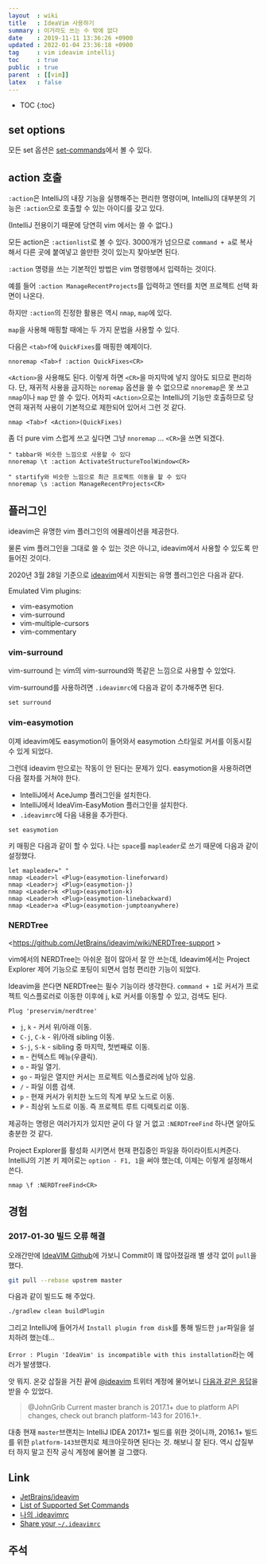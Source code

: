 ```yaml
---
layout  : wiki
title   : IdeaVim 사용하기
summary : 이거라도 쓰는 수 밖에 없다
date    : 2019-11-11 13:36:26 +0900
updated : 2022-01-04 23:36:18 +0900
tag     : vim ideavim intellij
toc     : true
public  : true
parent  : [[vim]]
latex   : false
---
```

* TOC
{:toc}

## set options

모든 set 옵션은 [set-commands][set-commands]에서 볼 수 있다.

## action 호출

`:action`은 IntelliJ의 내장 기능을 실행해주는 편리한 명령이며, IntelliJ의 대부분의 기능은 `:action`으로 호출할 수 있는 아이디를 갖고 있다.

(IntelliJ 전용이기 때문에 당연히 vim 에서는 쓸 수 없다.)

모든 action은 `:actionlist`로 볼 수 있다. 3000개가 넘으므로 `command + a`로 복사해서 다른 곳에 붙여넣고 쓸만한 것이 있는지 찾아보면 된다.

`:action` 명령을 쓰는 기본적인 방법은 vim 명령행에서 입력하는 것이다.

예를 들어 `:action ManageRecentProjects`를 입력하고 엔터를 치면 프로젝트 선택 화면이 나온다.

하지만 `:action`의 진정한 활용은 역시 `nmap`, `map`에 있다.

`map`을 사용해 매핑할 때에는 두 가지 문법을 사용할 수 있다.

다음은 `<tab>f`에 `QuickFixes`를 매핑한 예제이다.

```viml
nnoremap <Tab>f :action QuickFixes<CR>
```

`<Action>`을 사용해도 된다. 이렇게 하면 `<CR>`을 마지막에 넣지 않아도 되므로 편리하다.
단, 재귀적 사용을 금지하는 `noremap` 옵션을 쓸 수 없으므로 `nnoremap`은 못 쓰고 `nmap`이나 `map` 만 쓸 수 있다.
어차피 `<Action>`으로는 IntelliJ의 기능만 호출하므로 당연히 재귀적 사용이 기본적으로 제한되어 있어서 그런 것 같다.

```viml
nmap <Tab>f <Action>(QuickFixes)
```

좀 더 pure vim 스럽게 쓰고 싶다면 그냥 `nnoremap` ... `<CR>`을 쓰면 되겠다.

```viml
" tabbar와 비슷한 느낌으로 사용할 수 있다
nnoremap \t :action ActivateStructureToolWindow<CR>

" startify와 비슷한 느낌으로 최근 프로젝트 이동을 할 수 있다
nnoremap \s :action ManageRecentProjects<CR>
```

## 플러그인

ideavim은 유명한 vim 플러그인의 에뮬레이션을 제공한다.

물론 vim 플러그인을 그대로 쓸 수 있는 것은 아니고, ideavim에서 사용할 수 있도록 만들어진 것이다.

2020년 3월 28일 기준으로 [ideavim]( https://github.com/JetBrains/ideavim )에서 지원되는 유명 플러그인은 다음과 같다.
>
Emulated Vim plugins:
- vim-easymotion
- vim-surround
- vim-multiple-cursors
- vim-commentary

### vim-surround

vim-surround 는 vim의 vim-surround와 똑같은 느낌으로 사용할 수 있었다.

vim-surround를 사용하려면 `.ideavimrc`에 다음과 같이 추가해주면 된다.

```viml
set surround
```

### vim-easymotion

이제 ideavim에도 easymotion이 들어와서 easymotion 스타일로 커서를 이동시킬 수 있게 되었다.

그런데 ideavim 만으로는 작동이 안 된다는 문제가 있다. easymotion을 사용하려면 다음 절차를 거쳐야 한다.

- IntelliJ에서 AceJump 플러그인을 설치한다.
- IntelliJ에서 IdeaVim-EasyMotion 플러그인을 설치한다.
- `.ideavimrc`에 다음 내용을 추가한다.

```viml
set easymotion
```

키 매핑은 다음과 같이 할 수 있다. 나는 `space`를 `mapleader`로 쓰기 때문에 다음과 같이 설정했다.

```viml
let mapleader=" "
nmap <Leader>l <Plug>(easymotion-lineforward)
nmap <Leader>j <Plug>(easymotion-j)
nmap <Leader>k <Plug>(easymotion-k)
nmap <Leader>h <Plug>(easymotion-linebackward)
nmap <Leader>a <Plug>(easymotion-jumptoanywhere)
```

### NERDTree

<https://github.com/JetBrains/ideavim/wiki/NERDTree-support >

vim에서의 NERDTree는 아쉬운 점이 많아서 잘 안 쓰는데, Ideavim에서는 Project Explorer 제어 기능으로 포팅이 되면서 엄청 편리한 기능이 되었다.

Ideavim을 쓴다면 NERDTree는 필수 기능이라 생각한다. `command + 1`로 커서가 프로젝트 익스플로러로 이동한 이후에 j, k로 커서를 이동할 수 있고, 검색도 된다.

```viml
Plug 'preservim/nerdtree'
```

- `j`, `k` - 커서 위/아래 이동.
- `C-j`, `C-k` - 위/아래 sibling 이동.
- `S-j`, `S-k` - sibling 중 마지막, 첫번째로 이동.
- `m` - 컨텍스트 메뉴(우클릭).
- `o` - 파일 열기.
- `go` - 파일은 열지만 커서는 프로젝트 익스플로러에 남아 있음.
- `/` - 파일 이름 검색.
- `p` - 현재 커서가 위치한 노드의 직계 부모 노드로 이동.
- `P` - 최상위 노드로 이동. 즉 프로젝트 루트 디렉토리로 이동.

제공하는 명령은 여러가지가 있지만 굳이 다 알 거 없고 `:NERDTreeFind` 하나면 알아도 충분한 것 같다.

Project Explorer를 활성화 시키면서 현재 편집중인 파일을 하이라이트시켜준다.
IntelliJ의 기본 키 제어로는 `option - F1, 1`을 써야 했는데, 이제는 이렇게 설정해서 쓴다.

```viml
nmap \f :NERDTreeFind<CR>
```

## 경험

### 2017-01-30 빌드 오류 해결

오래간만에 [IdeaVIM Github][link1]에 가보니 Commit이 꽤 많아졌길래 별 생각 없이 `pull`을 했다.

```sh
git pull --rebase upstrem master
```

다음과 같이 빌드도 해 주었다.

```sh
./gradlew clean buildPlugin
```

그리고 IntelliJ에 들어가서 `Install plugin from disk`를 통해 빌드한 `jar`파일을 설치하려 했는데...

`Error : Plugin 'IdeaVim' is incompatible with this installation`라는 에러가 발생했다.

앗 뭐지. 온갖 삽질을 거친 끝에 [@ideavim][link-ideavim] 트위터 계정에 물어보니 [다음과 같은 응답][link-answer]을 받을 수 있었다.

> @JohnGrib Current master branch is 2017.1+ due to platform API changes, check out branch platform-143 for 2016.1+.

대충 현재 `master`브랜치는 IntelliJ IDEA 2017.1+ 빌드를 위한 것이니까, 2016.1+ 빌드를 위한 `platform-143`브랜치로 체크아웃하면 된다는 것. 해보니 잘 된다. 역시 삽질부터 하지 말고 진작 공식 계정에 물어볼 걸 그랬다.

[link1]: https://github.com/JetBrains/ideavim/commits/master
[link-ideavim]: https://twitter.com/ideavim
[link-answer]: https://twitter.com/ideavim/status/826032176286269440


## Link

* [JetBrains/ideavim][repo]
* [List of Supported Set Commands][set-commands]
* [나의 .ideavimrc][my]
* [Share your `~/.ideavimrc`](https://github.com/JetBrains/ideavim/discussions/303#discussioncomment-1899760 )

## 주석

[repo]: https://github.com/JetBrains/ideavim
[my]: https://github.com/johngrib/dotfiles/blob/master/.ideavimrc
[set-commands]: https://github.com/JetBrains/ideavim/wiki/%22set%22-commands

